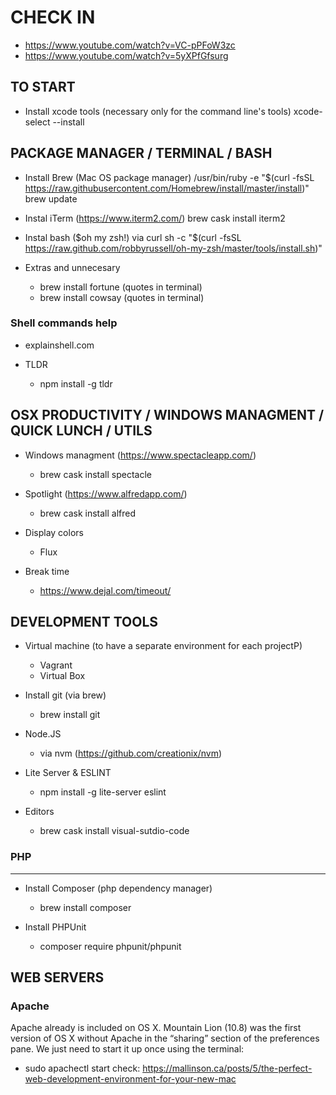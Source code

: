 
# CHECK IN
* https://www.youtube.com/watch?v=VC-pPFoW3zc
* https://www.youtube.com/watch?v=5yXPfGfsurg

## TO START
* Install xcode tools (necessary only for the command line's tools)
  xcode-select --install
  
## PACKAGE MANAGER / TERMINAL / BASH
* Install Brew (Mac OS package manager)
  /usr/bin/ruby -e "$(curl -fsSL https://raw.githubusercontent.com/Homebrew/install/master/install)"
  brew update

* Instal iTerm (https://www.iterm2.com/)
  brew cask install iterm2  
  
* Instal bash ($oh my zsh!) via curl
  sh -c "$(curl -fsSL https://raw.github.com/robbyrussell/oh-my-zsh/master/tools/install.sh)"
  
* Extras and unnecesary
  - brew install fortune (quotes in terminal)
  - brew install cowsay (quotes in terminal)

### Shell commands help
* explainshell.com

* TLDR
  - npm install -g tldr

## OSX PRODUCTIVITY / WINDOWS MANAGMENT / QUICK LUNCH / UTILS
* Windows managment (https://www.spectacleapp.com/)
  - brew cask install spectacle
  
* Spotlight (https://www.alfredapp.com/)
  - brew cask install alfred
  
* Display colors 
  - Flux

* Break time
  - https://www.dejal.com/timeout/

## DEVELOPMENT TOOLS
* Virtual machine (to have a separate environment for each projectP)
  - Vagrant
  - Virtual Box
  
* Install git (via brew)
  - brew install git
  
* Node.JS
  - via nvm (https://github.com/creationix/nvm)
 
* Lite Server & ESLINT
  - npm install -g lite-server eslint

* Editors
  - brew cask install visual-sutdio-code

### PHP
-------------------------------------------------------------------------------------------
* Install Composer (php dependency manager)
  - brew install composer

* Install PHPUnit
  - composer require phpunit/phpunit

## WEB SERVERS
### Apache
Apache already is included on OS X. Mountain Lion (10.8) was the first version of OS X without Apache in the “sharing” section of the preferences pane. We just need to start it up once using the terminal:
  - sudo apachectl start
check: https://mallinson.ca/posts/5/the-perfect-web-development-environment-for-your-new-mac
